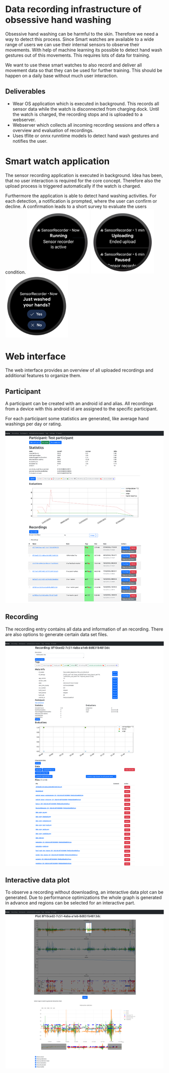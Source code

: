 # Data recording infrastructure of obsessive hand washing

Obsessive hand washing can be harmful to the skin. Therefore we need a way to detect this process. Since Smart watches are available to a wide range of users we can use their internal sensors to observe their movements. With help of machine learning its possible to detect hand wash gestures out of this movements. This requires lots of data for training.

We want to use these smart watches to also record and deliver all movement data so that they can be used for further training. This should be happen on a daily base without much user interaction.



## Deliverables
- Wear OS application which is executed in background. This records all sensor data while the watch is disconnected from charging dock. Until the watch is charged, the recording stops and is uploaded to a webserver.
- Webserver which collects all incoming recording sessions and offers a overview and evaluation of recordings.
- Uses tflite or onnx runntime models to detect hand wash gestures and notifies the user.

# Smart watch application
The sensor recording application is executed in background. Idea has been, that no user interaction is required for the core concept. Therefore also the upload process is triggered automatically if the watch is charged.

Furthermore the application is able to detect hand washing activities. For each detection, a notification is prompted, where the user can confirm or decline. A confirmation leads to a short survey to evaluate the users condition.
<img src="documentation/images/FGnot.PNG" width="200"/>
<img src="documentation/images/UploadNot.PNG" width="200"/>
<img src="documentation/images/base_application_screen_yes_no.png" width="200"/>

# Web interface
The web interface provides an overview of all uploaded recordings and additional features to organize them.

## Participant
A participant can be created with an android id and alias. All recordings from a device with this android id are assigned to the specific participant.

For each participant some statistics are generated, like average hand washings per day or rating.

![](documentation/images/screen_shot_participant.png)

## Recording
The recording entry contains all data and information of an recording. There are also options to generate certain data set files.

![](documentation/images/screen_shot_recording.png)

## Interactive data plot
To observe a recording without downloading, an interactive data plot can be generated. Due to performance optimizations the whole graph is generated in advance and regions can be selected for an interactive part.

![](documentation/images/screen_shot_graph.png)
